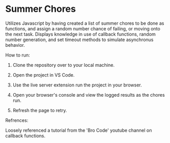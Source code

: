 # Summer Chores
Utilizes Javascript by having created a list of summer chores to be done as functions, and assign a random number chance of failing, or moving onto the next task. Displays knowledge in use of callback functions, random number generation, and set timeout methods to simulate asynchronus behavior.

How to run:

1. Clone the repository over to your local machine.

2. Open the project in VS Code. 

3. Use the live server extension run the project in your browser.

4. Open your browser's console and view the logged results as the chores run.

5. Refresh the page to retry.

Refrences: 

Loosely referenced a tutorial from the 'Bro Code' youtube channel on callback functions. 
